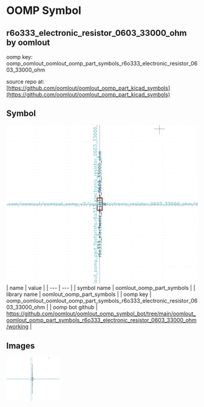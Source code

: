 # OOMP Symbol  
## r6o333_electronic_resistor_0603_33000_ohm  by oomlout  
  
oomp key: oomp_oomlout_oomlout_oomp_part_symbols_r6o333_electronic_resistor_0603_33000_ohm  
  
source repo at: [https://github.com/oomlout/oomlout_oomp_part_kicad_symbols](https://github.com/oomlout/oomlout_oomp_part_kicad_symbols)  
## Symbol  
  
[![working.png](working_600.png)](working.png)  
| name | value | 
| --- | --- | 
| symbol name | oomlout_oomp_part_symbols | 
| library name | oomlout_oomp_part_symbols | 
| oomp key | oomp_oomlout_oomlout_oomp_part_symbols_r6o333_electronic_resistor_0603_33000_ohm | 
| oomp bot github | https://github.com/oomlout/oomlout_oomp_symbol_bot/tree/main/oomlout_oomlout_oomp_part_symbols_r6o333_electronic_resistor_0603_33000_ohm/working | 
## Images  
  
[![working.png](working_140.png)](working.png)  
